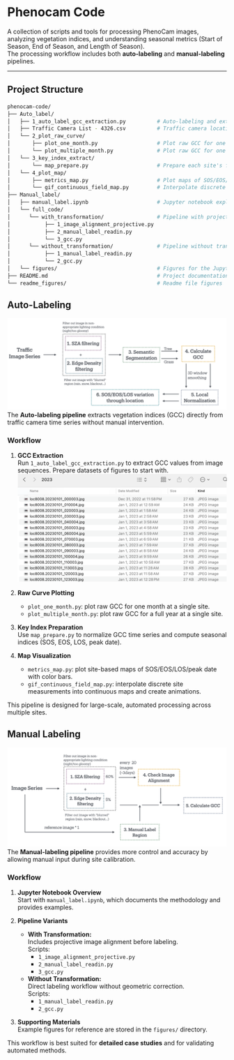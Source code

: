 # Phenocam Code

A collection of scripts and tools for processing PhenoCam images, analyzing vegetation indices, and understanding seasonal metrics (Start of Season, End of Season, and Length of Season).  
The processing workflow includes both **auto-labeling** and **manual-labeling** pipelines.

---

## Project Structure
```bash
phenocam-code/
├── Auto_label/
│   ├── 1_auto_label_gcc_extraction.py          # Auto-labeling and extraction from time series of images
│   ├── Traffic Camera List - 4326.csv          # Traffic camera location and index for the city of Toronto
│   └── 2_plot_raw_curve/
│       ├── plot_one_month.py                   # Plot raw GCC for one month at one site
│       └── plot_multiple_month.py              # Plot raw GCC for one year at one site
│   └── 3_key_index_extract/
│       └── map_prepare.py                      # Prepare each site's full-year normalized GCC time series with key indices
│   └── 4_plot_map/
│       ├── metrics_map.py                      # Plot maps of SOS/EOS/LOS/peakdate with color bars
│       └── gif_continuous_field_map.py         # Interpolate discrete site measurements to continuous GCC maps
├── Manual_label/
│   ├── manual_label.ipynb                      # Jupyter notebook explaining the manual labeling workflow
│   └── full_code/
│      └── with_transformation/                 # Pipeline with projective transformation
│           ├── 1_image_alignment_projective.py
│           ├── 2_manual_label_readin.py               
│           └── 3_gcc.py
│      └── without_transformation/              # Pipeline without transformation
│           ├── 1_manual_label_readin.py               
│           └── 2_gcc.py
│   └── figures/                                # Figures for the Jupyter notebook
├── README.md                                   # Project documentation
└── readme_figures/                             # Readme file figures
```



## Auto-Labeling
![Alt text](readme_figures/auto_labelling.png)
The **Auto-labeling pipeline** extracts vegetation indices (GCC) directly from traffic camera time series without manual intervention.  

### Workflow
1. **GCC Extraction**  
   Run `1_auto_label_gcc_extraction.py` to extract GCC values from image sequences. Prepare datasets of figures to start with.
![Alt text](readme_figures/auto_directory.png)

2. **Raw Curve Plotting**  
   - `plot_one_month.py`: plot raw GCC for one month at a single site.  
   - `plot_multiple_month.py`: plot raw GCC for a full year at a single site.  

3. **Key Index Preparation**  
   Use `map_prepare.py` to normalize GCC time series and compute seasonal indices (SOS, EOS, LOS, peak date).  

4. **Map Visualization**  
   - `metrics_map.py`: plot site-based maps of SOS/EOS/LOS/peak date with color bars.  
   - `gif_continuous_field_map.py`: interpolate discrete site measurements into continuous maps and create animations.  

This pipeline is designed for large-scale, automated processing across multiple sites.



## Manual Labeling
![Alt text](readme_figures/manual_labelling.png)
The **Manual-labeling pipeline** provides more control and accuracy by allowing manual input during site calibration.  

### Workflow
1. **Jupyter Notebook Overview**  
   Start with `manual_label.ipynb`, which documents the methodology and provides examples.  

2. **Pipeline Variants**  
   - **With Transformation:**  
     Includes projective image alignment before labeling.  
     Scripts:  
       - `1_image_alignment_projective.py`  
       - `2_manual_label_readin.py`  
       - `3_gcc.py`  
   - **Without Transformation:**  
     Direct labeling workflow without geometric correction.  
     Scripts:  
       - `1_manual_label_readin.py`  
       - `2_gcc.py`  

3. **Supporting Materials**  
   Example figures for reference are stored in the `figures/` directory.  

This workflow is best suited for **detailed case studies** and for validating automated methods.
